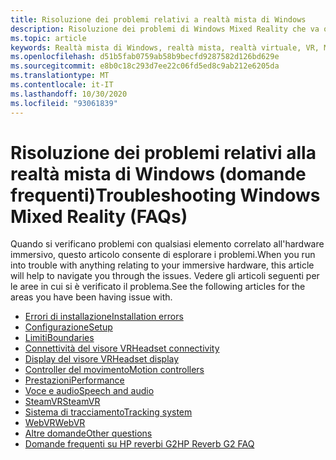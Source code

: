 ```yaml
---
title: Risoluzione dei problemi relativi a realtà mista di Windows
description: Risoluzione dei problemi di Windows Mixed Reality che va oltre la documentazione standard del supporto clienti.
ms.topic: article
keywords: Realtà mista di Windows, realtà mista, realtà virtuale, VR, MR, risoluzione dei problemi, errori, guida, supporto
ms.openlocfilehash: d51b5fab0759ab58b9becfd9287582d126bd629e
ms.sourcegitcommit: e8b0c18c293d7ee22c06fd5ed8c9ab212e6205da
ms.translationtype: MT
ms.contentlocale: it-IT
ms.lasthandoff: 10/30/2020
ms.locfileid: "93061839"
---
```

# <a name="troubleshooting-windows-mixed-reality-faqs"></a><span data-ttu-id="54d49-104">Risoluzione dei problemi relativi alla realtà mista di Windows (domande frequenti)</span><span class="sxs-lookup"><span data-stu-id="54d49-104">Troubleshooting Windows Mixed Reality (FAQs)</span></span>

<span data-ttu-id="54d49-105">Quando si verificano problemi con qualsiasi elemento correlato all'hardware immersivo, questo articolo consente di esplorare i problemi.</span><span class="sxs-lookup"><span data-stu-id="54d49-105">When you run into trouble with anything relating to your immersive hardware, this article will help to navigate you through the issues.</span></span>
<span data-ttu-id="54d49-106">Vedere gli articoli seguenti per le aree in cui si è verificato il problema.</span><span class="sxs-lookup"><span data-stu-id="54d49-106">See the following articles for the areas you have been having issue with.</span></span>

- [<span data-ttu-id="54d49-107">Errori di installazione</span><span class="sxs-lookup"><span data-stu-id="54d49-107">Installation errors</span></span>](installation_errors.md)
- [<span data-ttu-id="54d49-108">Configurazione</span><span class="sxs-lookup"><span data-stu-id="54d49-108">Setup</span></span>](set-up-questions.md)
- [<span data-ttu-id="54d49-109">Limiti</span><span class="sxs-lookup"><span data-stu-id="54d49-109">Boundaries</span></span>](boundary-questions.md)
- [<span data-ttu-id="54d49-110">Connettività del visore VR</span><span class="sxs-lookup"><span data-stu-id="54d49-110">Headset connectivity</span></span>](headset-connectivity.md)
- [<span data-ttu-id="54d49-111">Display del visore VR</span><span class="sxs-lookup"><span data-stu-id="54d49-111">Headset display</span></span>](headset-display.md)
- [<span data-ttu-id="54d49-112">Controller del movimento</span><span class="sxs-lookup"><span data-stu-id="54d49-112">Motion controllers</span></span>](motion-controller-problems.md)
- [<span data-ttu-id="54d49-113">Prestazioni</span><span class="sxs-lookup"><span data-stu-id="54d49-113">Performance</span></span>](performance-questions.md)
- [<span data-ttu-id="54d49-114">Voce e audio</span><span class="sxs-lookup"><span data-stu-id="54d49-114">Speech and audio</span></span>](speech-and-audio.md)
- [<span data-ttu-id="54d49-115">SteamVR</span><span class="sxs-lookup"><span data-stu-id="54d49-115">SteamVR</span></span>](steamvr-questions.md)
- [<span data-ttu-id="54d49-116">Sistema di tracciamento</span><span class="sxs-lookup"><span data-stu-id="54d49-116">Tracking system</span></span>](tracking.md)
- [<span data-ttu-id="54d49-117">WebVR</span><span class="sxs-lookup"><span data-stu-id="54d49-117">WebVR</span></span>](webvr-questions.md)
- [<span data-ttu-id="54d49-118">Altre domande</span><span class="sxs-lookup"><span data-stu-id="54d49-118">Other questions</span></span>](other-questions.md)
- [<span data-ttu-id="54d49-119">Domande frequenti su HP reverbi G2</span><span class="sxs-lookup"><span data-stu-id="54d49-119">HP Reverb G2 FAQ</span></span>](reverbG2-faq.md)